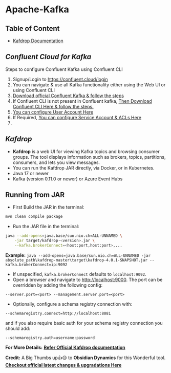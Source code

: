 # Apache-Kafka

## Table of Content

* [Kafdrop Documentation](#kafdrop)

## _Confluent Cloud for Kafka_

Steps to configure Confluent Kafka using Confluent CLI

1. Signup/Login to https://confluent.cloud/login
2. You can navigate & use all Kafka functionality either using the Web UI or using Confluent CLI
3. [Download official Confluent Kafka & follow the steps](https://docs.confluent.io/platform/current/installation/installing_cp/zip-tar.html)
4. If Confluent CLI is not present in Confluent kafka, [Then Download Confluent CLI Here & follow the steps.](https://docs.confluent.io/platform/current/installation/installing_cp/zip-tar.html)
5. [You can configure User Account Here](https://docs.confluent.io/cloud/current/access-management/identity/user-accounts.html)
6. If Required, [You can configure Service Account & ACLs Here](https://docs.confluent.io/cloud/current/access-management/identity/service-accounts.html)
7. 






## _Kafdrop_
- **Kafdrop** is a web UI for viewing Kafka topics and browsing consumer groups. The tool displays information such as brokers, topics, partitions, consumers, and lets you view messages.
- You can run the Kafdrop JAR directly, via Docker, or in Kubernetes.
- Java 17 or newer
- Kafka (version 0.11.0 or newer) or Azure Event Hubs 

## Running from JAR

* First Build the JAR in the terminal:
```sh
mvn clean compile package
```
* Run the JAR file in the terminal:
```sh
java --add-opens=java.base/sun.nio.ch=ALL-UNNAMED \
    -jar target/kafdrop-<version>.jar \
    --kafka.brokerConnect=<host:port,host:port>,...
```
**Example:** `java --add-opens=java.base/sun.nio.ch=ALL-UNNAMED -jar absolute_path\kafdrop-master\target\kafdrop-4.0.1-SNAPSHOT.jar --kafka.brokerConnect=ip:9092`
* If unspecified, `kafka.brokerConnect` defaults to `localhost:9092`.
* Open a browser and navigate to [http://localhost:9000](http://localhost:9000). The port can be overridden by adding the following config:

```
--server.port=<port> --management.server.port=<port>
```

* Optionally, configure a schema registry connection with:
```
--schemaregistry.connect=http://localhost:8081
```
and if you also require basic auth for your schema registry connection you should add:
```
--schemaregistry.auth=username:password
```

**For More Details:** [**Refer Official Kafdrop documentation**](https://github.com/srvcode/Kafka-A2Z-Repo/blob/master/kafdrop-master/README.md) 

**Credit:** A Big Thumbs up👍😌  to **Obsidian Dynamics** for this Wonderful tool. [**Checkout official latest changes & upgradations Here**](https://github.com/obsidiandynamics/kafdrop)











